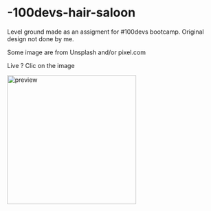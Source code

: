 # -100devs-hair-saloon

Level ground made as an assigment for #100devs bootcamp. Original design not done by me.

Some image are from Unsplash and/or pixel.com

Live ? Clic on the image

[<img src="https://angra974.github.io/-100devs-level-ground/level-ground-wireframe.png" alt="preview" width="300" />](https://angra974.github.io/-100devs-level-ground/)

